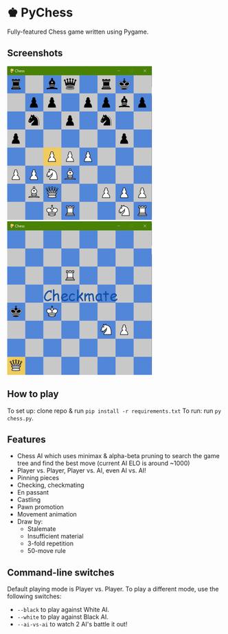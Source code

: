 # ♚ PyChess

Fully-featured Chess game written using Pygame.

## Screenshots

![Alt text](screenshots/3r.png?raw=true "Screenshot 1") &nbsp; &nbsp; &nbsp; ![Alt text](screenshots/2rr.png?raw=true "Screenshot 2")

## How to play

To set up: clone repo & run ```pip install -r requirements.txt```
To run: run ```py chess.py```.

## Features
- Chess AI which uses minimax & alpha-beta pruning to search the game tree and find the best move (current AI ELO is around ~1000)
- Player vs. Player, Player vs. AI, even AI vs. AI!
- Pinning pieces
- Checking, checkmating
- En passant
- Castling
- Pawn promotion
- Movement animation
- Draw by:
  - Stalemate
  - Insufficient material
  - 3-fold repetition
  - 50-move rule

## Command-line switches
Default playing mode is Player vs. Player. To play a different mode, use the following switches:
- ```--black``` to play against White AI.
- ```--white``` to play against Black AI.
- ```--ai-vs-ai``` to watch 2 AI's battle it out!
